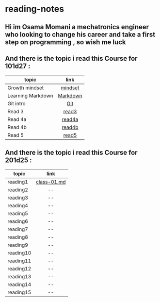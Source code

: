 # reading-notes

## Hi im Osama Momani a mechatronics engineer who looking to change his career and take a first step on programming , so wish me luck 

## And there is the topic i read this Course for 101d27 :


| topic|  link | 
|----------|:-------------:|
| Growth mindset  |    [mindset](https://osamamomani1.github.io/reading-notes/readme1) |
| Learning Markdown | [Markdown](https://osamamomani1.github.io/reading-notes/readme1) |
| Git intro |  [Git](https://osamamomani1.github.io/reading-notes/read2) | 
| Read 3 | [read3](https://osamamomani1.github.io/reading-notes/Read03) |
| Read 4a | [read4a](https://osamamomani1.github.io/reading-notes/Read04a) |
| Read 4b |  [read4b](https://osamamomani1.github.io/reading-notes/Read04b) |
| Read 5 | [read5](https://osamamomani1.github.io/reading-notes/Read05)



## And there is the topic i read this Course for 201d25 :

| topic|  link | 
|----------|:-------------:|
| reading1  | [class-01.md](https://osamamomani1.github.io/reading-notes/class-01) |
| reading2 | -- |
| reading3 |  -- | 
| reading4 | -- |
| reading5 | -- |
| reading6 | -- |
| reading7 | -- |
| reading8 |    -- |
| reading9 | -- |
| reading10 | --  | 
| reading11 | -- |
| reading12 | -- |
| reading13 | -- |
| reading14 | -- |
| reading15 | -- |


